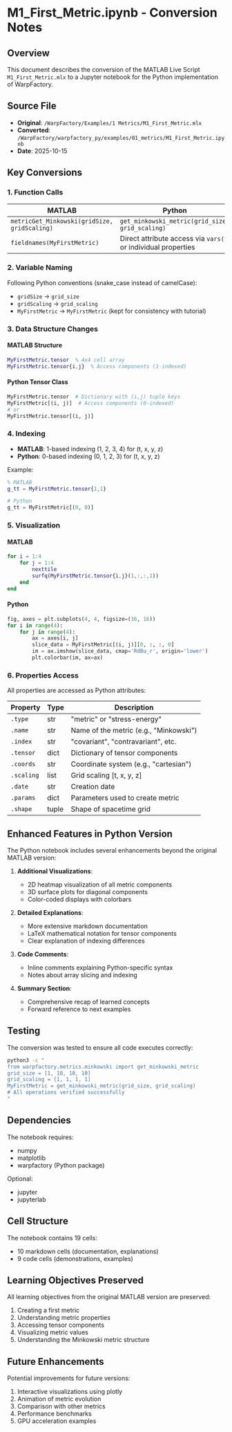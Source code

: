# M1_First_Metric.ipynb - Conversion Notes

## Overview
This document describes the conversion of the MATLAB Live Script `M1_First_Metric.mlx` to a Jupyter notebook for the Python implementation of WarpFactory.

## Source File
- **Original**: `/WarpFactory/Examples/1 Metrics/M1_First_Metric.mlx`
- **Converted**: `/WarpFactory/warpfactory_py/examples/01_metrics/M1_First_Metric.ipynb`
- **Date**: 2025-10-15

## Key Conversions

### 1. Function Calls
| MATLAB | Python |
|--------|--------|
| `metricGet_Minkowski(gridSize, gridScaling)` | `get_minkowski_metric(grid_size, grid_scaling)` |
| `fieldnames(MyFirstMetric)` | Direct attribute access via `vars()` or individual properties |

### 2. Variable Naming
Following Python conventions (snake_case instead of camelCase):
- `gridSize` → `grid_size`
- `gridScaling` → `grid_scaling`
- `MyFirstMetric` → `MyFirstMetric` (kept for consistency with tutorial)

### 3. Data Structure Changes

#### MATLAB Structure
```matlab
MyFirstMetric.tensor  % 4x4 cell array
MyFirstMetric.tensor{i,j}  % Access components (1-indexed)
```

#### Python Tensor Class
```python
MyFirstMetric.tensor  # Dictionary with (i,j) tuple keys
MyFirstMetric[(i, j)]  # Access components (0-indexed)
# or
MyFirstMetric.tensor[(i, j)]
```

### 4. Indexing
- **MATLAB**: 1-based indexing (1, 2, 3, 4) for (t, x, y, z)
- **Python**: 0-based indexing (0, 1, 2, 3) for (t, x, y, z)

Example:
```matlab
% MATLAB
g_tt = MyFirstMetric.tensor{1,1}
```

```python
# Python
g_tt = MyFirstMetric[(0, 0)]
```

### 5. Visualization

#### MATLAB
```matlab
for i = 1:4
    for j = 1:4
        nexttile
        surfq(MyFirstMetric.tensor{i,j}(1,:,:,1))
    end
end
```

#### Python
```python
fig, axes = plt.subplots(4, 4, figsize=(16, 16))
for i in range(4):
    for j in range(4):
        ax = axes[i, j]
        slice_data = MyFirstMetric[(i, j)][0, :, :, 0]
        im = ax.imshow(slice_data, cmap='RdBu_r', origin='lower')
        plt.colorbar(im, ax=ax)
```

### 6. Properties Access

All properties are accessed as Python attributes:

| Property | Type | Description |
|----------|------|-------------|
| `.type` | str | "metric" or "stress-energy" |
| `.name` | str | Name of the metric (e.g., "Minkowski") |
| `.index` | str | "covariant", "contravariant", etc. |
| `.tensor` | dict | Dictionary of tensor components |
| `.coords` | str | Coordinate system (e.g., "cartesian") |
| `.scaling` | list | Grid scaling [t, x, y, z] |
| `.date` | str | Creation date |
| `.params` | dict | Parameters used to create metric |
| `.shape` | tuple | Shape of spacetime grid |

## Enhanced Features in Python Version

The Python notebook includes several enhancements beyond the original MATLAB version:

1. **Additional Visualizations**:
   - 2D heatmap visualization of all metric components
   - 3D surface plots for diagonal components
   - Color-coded displays with colorbars

2. **Detailed Explanations**:
   - More extensive markdown documentation
   - LaTeX mathematical notation for tensor components
   - Clear explanation of indexing differences

3. **Code Comments**:
   - Inline comments explaining Python-specific syntax
   - Notes about array slicing and indexing

4. **Summary Section**:
   - Comprehensive recap of learned concepts
   - Forward reference to next examples

## Testing

The conversion was tested to ensure all code executes correctly:

```bash
python3 -c "
from warpfactory.metrics.minkowski import get_minkowski_metric
grid_size = [1, 10, 10, 10]
grid_scaling = [1, 1, 1, 1]
MyFirstMetric = get_minkowski_metric(grid_size, grid_scaling)
# All operations verified successfully
"
```

## Dependencies

The notebook requires:
- numpy
- matplotlib
- warpfactory (Python package)

Optional:
- jupyter
- jupyterlab

## Cell Structure

The notebook contains 19 cells:
- 10 markdown cells (documentation, explanations)
- 9 code cells (demonstrations, examples)

## Learning Objectives Preserved

All learning objectives from the original MATLAB version are preserved:
1. Creating a first metric
2. Understanding metric properties
3. Accessing tensor components
4. Visualizing metric values
5. Understanding the Minkowski metric structure

## Future Enhancements

Potential improvements for future versions:
1. Interactive visualizations using plotly
2. Animation of metric evolution
3. Comparison with other metrics
4. Performance benchmarks
5. GPU acceleration examples
